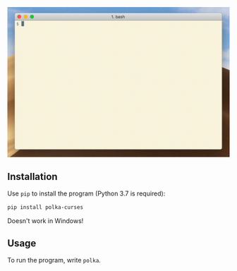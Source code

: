 ![Installation and Usage](https://raw.githubusercontent.com/dmkskn/polka_curses/master/images/install_and_usage.gif)

## Installation

Use `pip` to install the program (Python 3.7 is required):

```bash
pip install polka-curses
```

Doesn't work in Windows!

## Usage

To run the program, write `polka`.
